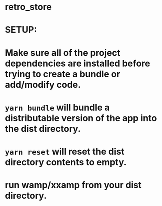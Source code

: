 
# retro_store

# SETUP:

# Make sure all of the project dependencies are installed before trying to create a bundle or add/modify code.

# ```yarn bundle``` will bundle a distributable version of the app into the dist directory.

# ```yarn reset``` will reset the dist directory contents to empty.

# run wamp/xxamp from your dist directory.